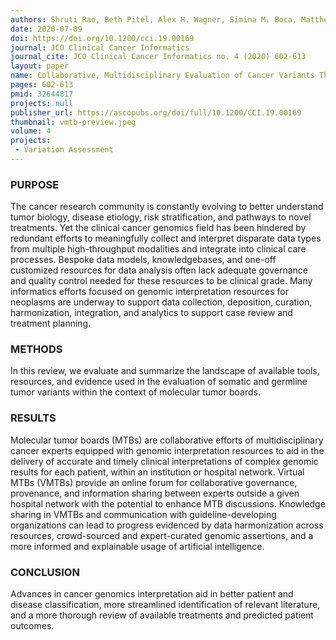 ```yaml
---
authors: Shruti Rao, Beth Pitel, Alex H. Wagner, Simina M. Boca, Matthew McCoy, Ian King, Samir Gupta, Ben Ho Park, Jeremy L. Warner, James Chen, Peter K. Rogan, Debyani Chakravarty, Malachi Griffith, Obi L. Griffith, Subha Madhavan
date: 2020-07-09
doi: https://doi.org/10.1200/cci.19.00169
journal: JCO Clinical Cancer Informatics
journal_cite: JCO Clinical Cancer Informatics no. 4 (2020) 602-613
layout: paper
name: Collaborative, Multidisciplinary Evaluation of Cancer Variants Through Virtual Molecular Tumor Boards Informs Local Clinical Practices
pages: 602-613
pmid: 32644817
projects: null
publisher_url: https://ascopubs.org/doi/full/10.1200/CCI.19.00169
thumbnail: vmtb-preview.jpeg
volume: 4
projects:
 - Variation Assessment
---
```

### PURPOSE

The cancer research community is constantly evolving to better understand tumor biology, disease etiology, risk stratification, and pathways to novel treatments. Yet the clinical cancer genomics field has been hindered by redundant efforts to meaningfully collect and interpret disparate data types from multiple high-throughput modalities and integrate into clinical care processes. Bespoke data models, knowledgebases, and one-off customized resources for data analysis often lack adequate governance and quality control needed for these resources to be clinical grade. Many informatics efforts focused on genomic interpretation resources for neoplasms are underway to support data collection, deposition, curation, harmonization, integration, and analytics to support case review and treatment planning.

### METHODS

In this review, we evaluate and summarize the landscape of available tools, resources, and evidence used in the evaluation of somatic and germline tumor variants within the context of molecular tumor boards.

### RESULTS

Molecular tumor boards (MTBs) are collaborative efforts of multidisciplinary cancer experts equipped with genomic interpretation resources to aid in the delivery of accurate and timely clinical interpretations of complex genomic results for each patient, within an institution or hospital network. Virtual MTBs (VMTBs) provide an online forum for collaborative governance, provenance, and information sharing between experts outside a given hospital network with the potential to enhance MTB discussions. Knowledge sharing in VMTBs and communication with guideline-developing organizations can lead to progress evidenced by data harmonization across resources, crowd-sourced and expert-curated genomic assertions, and a more informed and explainable usage of artificial intelligence.

### CONCLUSION

Advances in cancer genomics interpretation aid in better patient and disease classification, more streamlined identification of relevant literature, and a more thorough review of available treatments and predicted patient outcomes.
